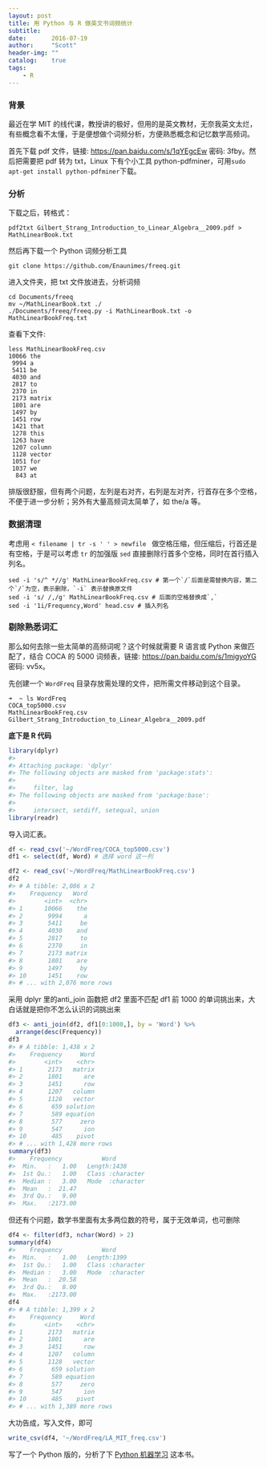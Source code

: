 ```yaml
---
layout: post
title: 用 Python 与 R 做英文书词频统计
subtitle: 
date:       2016-07-19
author:     "Scott"
header-img: ""
catalog:    true
tags:
    - R
---
```


### 背景

最近在学 MIT 的线代课，教授讲的极好，但用的是英文教材，无奈我英文太烂，有些概念看不太懂，于是便想做个词频分析，方便熟悉概念和记忆数学高频词。

首先下载 pdf 文件，链接: https://pan.baidu.com/s/1qYEgcEw 密码: 3fby。然后把需要把 pdf 转为 txt，Linux 下有个小工具 python-pdfminer，可用`sudo apt-get install python-pdfminer`下载。

### 分析

下载之后，转格式：

```
pdf2txt Gilbert_Strang_Introduction_to_Linear_Algebra__2009.pdf > MathLinearBook.txt
```

然后再下载一个 Python 词频分析工具

```
git clone https://github.com/Enaunimes/freeq.git
```

进入文件夹，把 txt 文件放进去，分析词频

```
cd Documents/freeq
mv ~/MathLinearBook.txt ./
./Documents/freeq/freeq.py -i MathLinearBook.txt -o MathLinearBookFreq.txt
```

查看下文件:

```
less MathLinearBookFreq.csv
10066 the
 9994 a
 5411 be
 4030 and
 2817 to
 2370 in
 2173 matrix
 1801 are
 1497 by
 1451 row
 1421 that
 1278 this
 1263 have
 1207 column
 1128 vector
 1051 for
 1037 we
  843 at
```

排版很舒服，但有两个问题，左列是右对齐，右列是左对齐，行首存在多个空格，不便于进一步分析；另外有大量高频词太简单了，如 the/a 等。

### 数据清理

考虑用 `< filename | tr -s ' ' > newfile ` 做空格压缩，但压缩后，行首还是有空格，于是可以考虑 `tr` 的加强版 `sed` 直接删除行首多个空格，同时在首行插入列名。

```
sed -i 's/^ *//g' MathLinearBookFreq.csv # 第一个`/`后面是需替换内容，第二个`/`为空，表示删除，`-i` 表示替换原文件
sed -i 's/ /,/g' MathLinearBookFreq.csv # 后面的空格替换成`,`
sed -i '1i/Frequency,Word' head.csv # 插入列名
```

### 剔除熟悉词汇

那么如何去除一些太简单的高频词呢？这个时候就需要 R 语言或 Python 来做匹配了，结合 COCA 的 5000 词频表，链接: https://pan.baidu.com/s/1migyoYG 密码: vv5x。

先创建一个 `WordFreq` 目录存放需处理的文件，把所需文件移动到这个目录。

```
➜  ~ ls WordFreq 
COCA_top5000.csv                                         MathLinearBookFreq.csv
Gilbert_Strang_Introduction_to_Linear_Algebra__2009.pdf
```

**底下是 R 代码**

```r
library(dplyr)
#> 
#> Attaching package: 'dplyr'
#> The following objects are masked from 'package:stats':
#> 
#>     filter, lag
#> The following objects are masked from 'package:base':
#> 
#>     intersect, setdiff, setequal, union
library(readr)
```

导入词汇表。

```r
df <- read_csv('~/WordFreq/COCA_top5000.csv') 
df1 <- select(df, Word) # 选择 word 这一列

df2 <- read_csv('~/WordFreq/MathLinearBookFreq.csv')
df2
#> # A tibble: 2,086 x 2
#>    Frequency   Word
#>        <int>  <chr>
#> 1      10066    the
#> 2       9994      a
#> 3       5411     be
#> 4       4030    and
#> 5       2817     to
#> 6       2370     in
#> 7       2173 matrix
#> 8       1801    are
#> 9       1497     by
#> 10      1451    row
#> # ... with 2,076 more rows
```

采用 dplyr 里的anti_join 函数把 df2 里面不匹配 df1 前 1000 的单词挑出来，大白话就是把你不怎么认识的词挑出来

```r
df3 <- anti_join(df2, df1[0:1000,], by = 'Word') %>%
  arrange(desc(Frequency))
df3
#> # A tibble: 1,438 x 2
#>    Frequency     Word
#>        <int>    <chr>
#> 1       2173   matrix
#> 2       1801      are
#> 3       1451      row
#> 4       1207   column
#> 5       1128   vector
#> 6        659 solution
#> 7        589 equation
#> 8        577     zero
#> 9        547      ion
#> 10       485    pivot
#> # ... with 1,428 more rows
summary(df3)
#>    Frequency           Word          
#>  Min.   :   1.00   Length:1438       
#>  1st Qu.:   1.00   Class :character  
#>  Median :   3.00   Mode  :character  
#>  Mean   :  21.47                     
#>  3rd Qu.:   9.00                     
#>  Max.   :2173.00
```

但还有个问题，数学书里面有太多两位数的符号，属于无效单词，也可删除

```r
df4 <- filter(df3, nchar(Word) > 2)
summary(df4)
#>    Frequency           Word          
#>  Min.   :   1.00   Length:1399       
#>  1st Qu.:   1.00   Class :character  
#>  Median :   3.00   Mode  :character  
#>  Mean   :  20.58                     
#>  3rd Qu.:   8.00                     
#>  Max.   :2173.00
df4
#> # A tibble: 1,399 x 2
#>    Frequency     Word
#>        <int>    <chr>
#> 1       2173   matrix
#> 2       1801      are
#> 3       1451      row
#> 4       1207   column
#> 5       1128   vector
#> 6        659 solution
#> 7        589 equation
#> 8        577     zero
#> 9        547      ion
#> 10       485    pivot
#> # ... with 1,389 more rows
```

大功告成，写入文件，即可

```r
write_csv(df4, '~/WordFreq/LA_MIT_freq.csv')
```

写了一个 Python 版的，分析了下 [Python 机器学习](https://github.com/rasbt/python-machine-learning-book) 这本书。

<script src="https://gist.github.com/scottming/4b545bf271223c41305137a0ece89c2a.js"></script>

